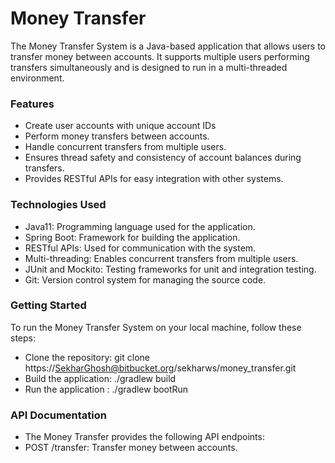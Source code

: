 # Money Transfer #

The Money Transfer System is a Java-based application that allows users to transfer money between accounts. It supports multiple users performing transfers simultaneously and is designed to run in a multi-threaded environment.

### Features ###

* Create user accounts with unique account IDs
* Perform money transfers between accounts.
* Handle concurrent transfers from multiple users.
* Ensures thread safety and consistency of account balances during transfers.
* Provides RESTful APIs for easy integration with other systems.

### Technologies Used ###

* Java11: Programming language used for the application.
* Spring Boot: Framework for building the application.
* RESTful APIs: Used for communication with the system.
* Multi-threading: Enables concurrent transfers from multiple users.
* JUnit and Mockito: Testing frameworks for unit and integration testing.
* Git: Version control system for managing the source code.

### Getting Started ###

To run the Money Transfer System on your local machine, follow these steps:

* Clone the repository: git clone https://SekharGhosh@bitbucket.org/sekharws/money_transfer.git
* Build the application: ./gradlew build
* Run the application : ./gradlew bootRun

### API Documentation ###

* The Money Transfer  provides the following API endpoints:
* POST /transfer: Transfer money between accounts.